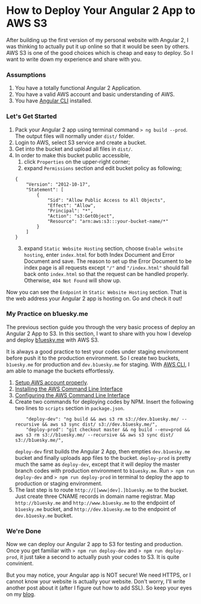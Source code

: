 # How to Deploy Your Angular 2 App to AWS S3

After building up the first version of my personal website with Angular 2, I was thinking to actually put it up online so that it would be seen by others. AWS S3 is one of the good choices which is cheap and easy to deploy. So I want to write down my experience and share with you.

### Assumptions
1. You have a totally functional Angular 2 Application.
2. You have a valid AWS account and basic understanding of AWS.
3. You have [Angular CLI][angular-cli] installed.

### Let's Get Started
1. Pack your Angular 2 app using terminal command `> ng build --prod`. The output files will normally under `dist/` folder.
2. Login to AWS, select S3 service and create a bucket.
3. Get into the bucket and upload all files in `dist/`.
4. In order to make this bucket public accessible, 
	1. click `Properties` on the upper-right corner;
	2. expand `Permissions` section and edit bucket policy as following;
    ```
	{
		"Version": "2012-10-17",
		"Statement": [
			{
				"Sid": "Allow Public Access to All Objects",
				"Effect": "Allow",
				"Principal": "*",
				"Action": "s3:GetObject",
				"Resource": "arn:aws:s3:::your-bucket-name/*"
			}
		]
	}
    ```
	3. expand `Static Website Hosting` section, choose `Enable website hosting`, enter `index.html` for both Index Document and Error Document and save. The reason to set up the Error Document to be index page is all requests except `"/"` and `"/index.html"` should fall back onto `index.html` so that the request can be handled properly. Otherwise, `404 Not Found` will show up. 

Now you can see the `Endpoint` in `Static Website Hosting` section. That is the web address your Angular 2 app is hosting on. Go and check it out!

### My Practice on b1uesky.me
The previous section guide you through the very basic process of deploy an Angular 2 App to S3. In this section, I want to share with you how I develop and deploy [b1uesky.me][pw] with AWS S3. 

It is always a good practice to test your codes under staging environment before push it to the production environment. So I create two buckets, `b1uesky.me` for production and `dev.b1uesky.me` for staging. With [AWS CLI][aws-cli], I am able to manage the buckets effortlessly.

1. [Setup AWS account properly][setup-aws-account].
2. [Installing the AWS Command Line Interface][install-aws-cli]
3. [Configuring the AWS Command Line Interface][config-aws-cli]
4. Create two commands for deploying codes by NPM. Insert the following two lines to `scripts` section in `package.json`.
    ```
        "deploy-dev": "ng build && aws s3 rm s3://dev.b1uesky.me/ --recursive && aws s3 sync dist/ s3://dev.b1uesky.me/",
        "deploy-prod": "git checkout master && ng build --env=prod && aws s3 rm s3://b1uesky.me/ --recursive && aws s3 sync dist/ s3://b1uesky.me/",
    ```
    `deploy-dev` first builds the Angular 2 App, then empties `dev.b1uesky.me` bucket and finally uploads app files to the bucket. `deploy-prod` is pretty much the same as `deploy-dev`, except that it will deploy the master branch codes with production environment to `b1uesky.me`. Run `> npm run deploy-dev` and `> npm run deploy-prod` in terminal to deploy the app to production or staging environment.
5. The last step is to route `http://[[www|dev].]b1uesky.me` to the bucket. Just create three CNAME records in domain name registrar. Map `http://b1uesky.me` and `http://www.b1uesky.me` to the endpoint of `b1uesky.me` bucket, and `http://dev.b1uesky.me` to the endpoint of `dev.b1uesky.me` bucket.

### We're Done
Now we can deploy our Angular 2 app to S3 for testing and production. Once you get familiar with `> npm run deploy-dev` and `> npm run deploy-prod`, it just take a second to actually push your codes to S3. It is quite convinient.

But you may notice, your Angular app is NOT secure! We need HTTPS, or I cannot know your website is actually your website. Don't worry, I'll write another post about it (after I figure out how to add SSL). So keep your eyes on my [blog][bs-blog].

[angular-cli]: https://cli.angular.io/
[aws-cli]: https://aws.amazon.com/cli/
[bigrock]: https://www.bigrock.com/
[bs-blog]: www.b1uesky.me/blog/
[config-aws-cli]: http://docs.aws.amazon.com/cli/latest/userguide/cli-chap-getting-started.html
[install-aws-cli]: http://docs.aws.amazon.com/cli/latest/userguide/installing.html
[pw]: http://www.b1uesky.me
[setup-aws-account]: http://docs.aws.amazon.com/cli/latest/userguide/cli-chap-getting-set-up.html
